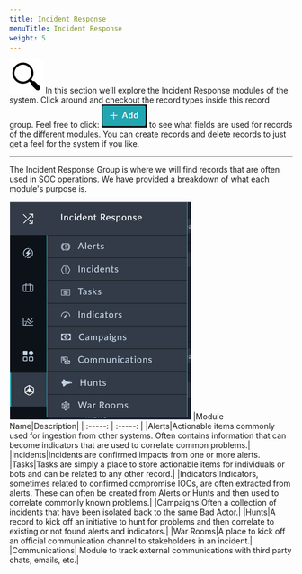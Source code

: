 ```yaml
---
title: Incident Response
menuTitle: Incident Response
weight: 5
---
```


![search_icon](mag_glass.svg)
In this section we’ll explore the Incident Response modules of the system. Click around and checkout the record types inside this record group. Feel free to click: ![Add button](add.png?classes=inline) to see what fields are used for records of the different modules. You can create records and delete records to just get a feel for the system if you like.

---
The Incident Response Group is where we will find records that are often used in SOC operations. We have provided a breakdown of what each module's purpose is.

![Incident Response dropdown](incresp1.png?height=300px)
|Module Name|Description|
| :-----: | :-----: |
|Alerts|Actionable items commonly used for ingestion from other systems. Often contains information that can become indicators that are used to correlate common problems.|
|Incidents|Incidents are confirmed impacts from one or more alerts.
|Tasks|Tasks are simply a place to store actionable items for individuals or bots and can be related to any other record.|
|Indicators|Indicators, sometimes related to confirmed compromise IOCs, are often extracted from alerts. These can often be created from Alerts or Hunts and then used to correlate commonly known problems.|
|Campaigns|Often a collection of incidents that have been isolated back to the same Bad Actor.|
|Hunts|A record to kick off an initiative to hunt for problems and then correlate to existing or not found alerts and indicators.|
|War Rooms|A place to kick off an official communication channel to stakeholders in an incident.|
|Communications| Module to track external communications with third party chats, emails, etc.|
